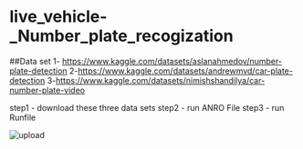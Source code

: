 # live_vehicle-_Number_plate_recogization
##Data set 
1- https://www.kaggle.com/datasets/aslanahmedov/number-plate-detection
2-https://www.kaggle.com/datasets/andrewmvd/car-plate-detection
3-https://www.kaggle.com/datasets/nimishshandilya/car-number-plate-video

step1 - download these three data sets
step2 - run ANRO File
step3 - run Runfile


![upload](https://github.com/TSG25/live_vehicle-_Number_plate_recogization/assets/143053924/eca2c93f-f94d-44e9-a26f-65be53faab4c)
